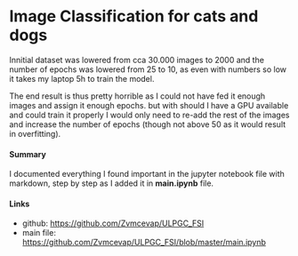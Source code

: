# Image Classification for cats and dogs

Innitial dataset was lowered from cca 30.000 images to 2000 and the number of epochs was lowered from 25 to 10, as even with numbers so low it takes my laptop 5h to train the model.

The end result is thus pretty horrible as I could not have fed it enough images and assign it enough epochs.
but with should I have a GPU available and could train it properly I would only need to re-add the rest of the images and increase the number of epochs (though not above 50 as it would result in overfitting).

#### Summary
I documented everything I found important in the jupyter notebook file with markdown, step by step as I added it in **main.ipynb** file.


#### Links
- github: https://github.com/Zvmcevap/ULPGC_FSI
- main file: https://github.com/Zvmcevap/ULPGC_FSI/blob/master/main.ipynb





